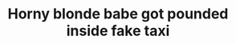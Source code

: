 ---
layout: post
title: Horny blonde babe got pounded inside fake taxi
duration: '06:53'
view: 225
rate: 2
video: 'http://pornmaki.com/embed/15556192'
priority: 0.9
changefreq: daily
---